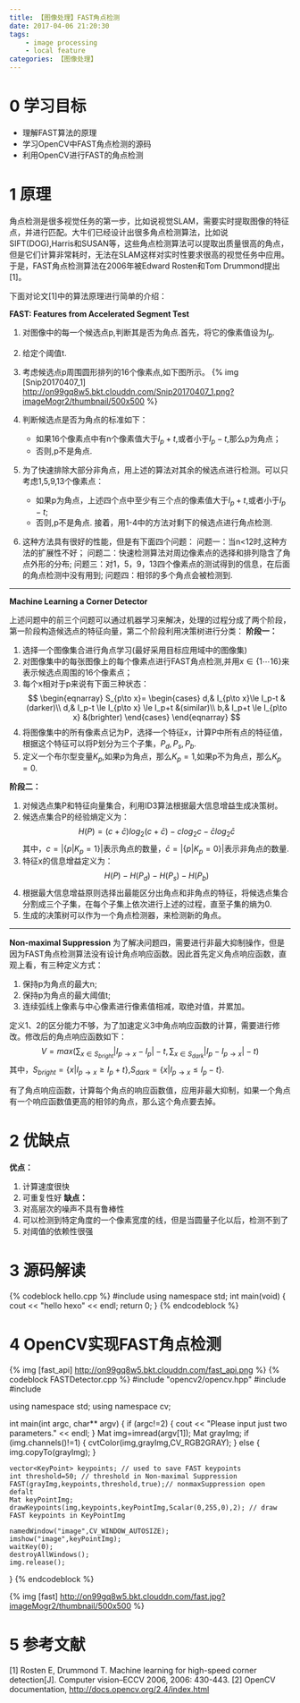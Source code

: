 ```yaml
---
title: 【图像处理】FAST角点检测
date: 2017-04-06 21:20:30
tags: 
    - image processing
    - local feature
categories: 【图像处理】
---
```


# 0 学习目标
* 理解FAST算法的原理
* 学习OpenCV中FAST角点检测的源码
* 利用OpenCV进行FAST的角点检测

# 1 原理

角点检测是很多视觉任务的第一步，比如说视觉SLAM，需要实时提取图像的特征点，并进行匹配。大牛们已经设计出很多角点检测算法，比如说SIFT(DOG),Harris和SUSAN等，这些角点检测算法可以提取出质量很高的角点，但是它们计算非常耗时，无法在SLAM这样对实时性要求很高的视觉任务中应用。于是，FAST角点检测算法在2006年被Edward Rosten和Tom Drummond提出[1]。 

下面对论文[1]中的算法原理进行简单的介绍：

<!--more-->

**FAST: Features from Accelerated Segment Test**

1. 对图像中的每一个候选点p,判断其是否为角点.首先，将它的像素值设为$I_p$.
2. 给定个阈值t.
3. 考虑候选点p周围圆形排列的16个像素点,如下图所示。
{% img [Snip20170407_1] http://on99gq8w5.bkt.clouddn.com/Snip20170407_1.png?imageMogr2/thumbnail/500x500 %}

4. 判断候选点是否为角点的标准如下：
    * 如果16个像素点中有n个像素值大于$I_p+t$,或者小于$I_p-t$,那么p为角点；
    * 否则,p不是角点.
5. 为了快速排除大部分非角点，用上述的算法对其余的候选点进行检测。可以只考虑1,5,9,13个像素点：
    * 如果p为角点，上述四个点中至少有三个点的像素值大于$I_p+t$,或者小于$I_p-t$;
    * 否则,p不是角点.
   接着，用1-4中的方法对剩下的候选点进行角点检测.
6. 这种方法具有很好的性能，但是有下面四个问题：
   问题一：当n<12时,这种方法的扩展性不好；
   问题二：快速检测算法对周边像素点的选择和排列隐含了角点外形的分布;
   问题三：对1，5，9，13四个像素点的测试得到的信息，在后面的角点检测中没有用到;
   问题四：相邻的多个角点会被检测到.

-------------------------------

**Machine Learning a Corner Detector**

上述问题中的前三个问题可以通过机器学习来解决，处理的过程分成了两个阶段，第一阶段构造候选点的特征向量，第二个阶段利用决策树进行分类：
**阶段一：**
1. 选择一个图像集合进行角点学习(最好采用目标应用域中的图像集)
2. 对图像集中的每张图像上的每个像素点进行FAST角点检测,并用$x\in\{1\cdots16\}$来表示候选点周围的16个像素点；
3. 每个x相对于p来说有下面三种状态：
$$
\begin{eqnarray}
S_{p\to x}=
\begin{cases}
d,& I_{p\to x}\le I_p-t &(darker)\\
d,& I_p-t \le I_{p\to x} \le I_p+t &(similar)\\
b,& I_p+t \le I_{p\to x} &(brighter)
\end{cases}
\end{eqnarray}
$$
4. 将图像集中的所有像素点记为P，选择一个特征x，计算P中所有点的特征值，根据这个特征可以将P划分为三个子集，$P_d,P_s,P_b$.
5. 定义一个布尔型变量$K_p$,如果p为角点，那么$K_p=1$,如果p不为角点，那么$K_p=0$.

**阶段二：**
1. 对候选点集P和特征向量集合，利用ID3算法根据最大信息增益生成决策树。
2. 候选点集合P的经验熵定义为：
$$
H(P)=(c+\bar{c})log_2(c+\bar{c})-clog_2c-\bar{c}log_2\bar{c}
$$
其中，$c=|\{p|K_p=1\}|$表示角点的数量，$\bar{c}=|\{p|K_p=0\}|$表示非角点的数量.
3. 特征x的信息增益定义为：
$$
H(P)-H(P_d)-H(P_s)-H(P_b)
$$
4. 根据最大信息增益原则选择出最能区分出角点和非角点的特征，将候选点集合分割成三个子集，在每个子集上依次进行上述的过程，直至子集的熵为0.
5. 生成的决策树可以作为一个角点检测器，来检测新的角点。

-------------------------------------------

**Non-maximal Suppression**
为了解决问题四，需要进行非最大抑制操作，但是因为FAST角点检测算法没有设计角点响应函数。因此首先定义角点响应函数，直观上看，有三种定义方式：
1. 保持p为角点的最大n;
2. 保持p为角点的最大阈值t;
3. 连续弧线上像素与中心像素进行像素值相减，取绝对值，并累加。

定义1、2的区分能力不够，为了加速定义3中角点响应函数的计算，需要进行修改。修改后的角点响应函数如下：
$$
V=max(\sum_{x\in S_{bright}}|I_{p\to x}-I_p|-t,\sum_{x\in S_{dark}}|I_p-I_{p\to x}|-t)
$$
其中，$S_{bright}=\{x|I_{p\to x}\ge I_p+t\}$,$S_{dark}=\{x|I_{p\to x}\le I_p-t\}$.

有了角点响应函数，计算每个角点的响应函数值，应用非最大抑制，如果一个角点有一个响应函数值更高的相邻的角点，那么这个角点要去掉。

# 2 优缺点
**优点：**
1. 计算速度很快
2. 可重复性好
**缺点：**
1. 对高层次的噪声不具有鲁棒性
2. 可以检测到特定角度的一个像素宽度的线，但是当圆量子化以后，检测不到了
3. 对阈值的依赖性很强

# 3 源码解读
{% codeblock hello.cpp %}
#include <iostream>
using namespace std;
int main(void)
{
    cout << "hello hexo" << endl;
    return 0;
}
{% endcodeblock %}

# 4 OpenCV实现FAST角点检测
{% img [fast\_api] http://on99gq8w5.bkt.clouddn.com/fast_api.png %}
{% codeblock FASTDetector.cpp %}
#include "opencv2/opencv.hpp"
#include <iostream>
#include <vector>

using namespace std;
using namespace cv;

int main(int argc, char** argv)
{
	if (argc!=2)
	{
		cout << "Please input just two parameters." << endl;
	}
	Mat img=imread(argv[1]);
	Mat grayImg;
	if (img.channels()!=1)
	{
		cvtColor(img,grayImg,CV_RGB2GRAY);
	}
	else
	{
		img.copyTo(grayImg);
	}

	vector<KeyPoint> keypoints; // used to save FAST keypoints
	int threshold=50; // threshold in Non-maximal Suppression
	FAST(grayImg,keypoints,threshold,true);// nonmaxSuppression open defalt
	Mat keyPointImg;
	drawKeypoints(img,keypoints,keyPointImg,Scalar(0,255,0),2); // draw FAST keypoints in KeyPointImg

	namedWindow("image",CV_WINDOW_AUTOSIZE);
	imshow("image",keyPointImg);
	waitKey(0);
	destroyAllWindows();
	img.release();
}
{% endcodeblock %}

{% img [fast] http://on99gq8w5.bkt.clouddn.com/fast.jpg?imageMogr2/thumbnail/500x500 %}
# 5 参考文献
[1] Rosten E, Drummond T. Machine learning for high-speed corner detection[J]. Computer vision–ECCV 2006, 2006: 430-443.
[2] OpenCV documentation, http://docs.opencv.org/2.4/index.html

